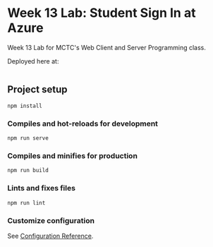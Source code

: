 # Week 13 Lab: Student Sign In at Azure

Week 13 Lab for MCTC's Web Client and Server Programming class.

Deployed here at:

```

```

## Project setup

```
npm install
```

### Compiles and hot-reloads for development

```
npm run serve
```

### Compiles and minifies for production

```
npm run build
```

### Lints and fixes files

```
npm run lint
```

### Customize configuration

See [Configuration Reference](https://cli.vuejs.org/config/).
